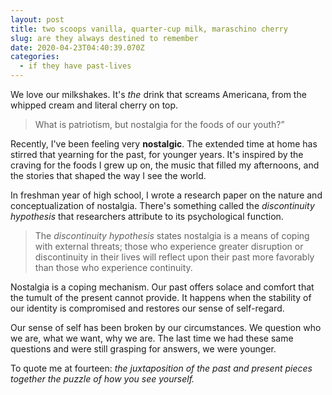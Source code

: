 ```yaml
---
layout: post
title: two scoops vanilla, quarter-cup milk, maraschino cherry
slug: are they always destined to remember
date: 2020-04-23T04:40:39.070Z
categories:
  - if they have past-lives
---
```

We love our milkshakes. It's *the* drink that screams Americana, from the whipped cream and literal cherry on top. 

> What is patriotism, but nostalgia for the foods of our youth?”

Recently, I've been feeling very **nostalgic**. The extended time at home has stirred that yearning for the past, for younger years. It's inspired by the craving for the foods I grew up on, the music that filled my afternoons, and the stories that shaped the way I see the world.

<!--more-->

In freshman year of high school, I wrote a research paper on the nature and conceptualization of nostalgia. There's something called the *discontinuity hypothesis* that researchers attribute to its psychological function.

> The *discontinuity hypothesis* states nostalgia is a means of coping with external threats; those who experience greater disruption or discontinuity in their lives will reflect upon their past more favorably than those who experience continuity.

Nostalgia is a coping mechanism. Our past offers solace and comfort that the tumult of the present cannot provide. It happens when the stability of our identity is compromised and restores our sense of self-regard.

Our sense of self has been broken by our circumstances. We question who we are, what we want, why we are. The last time we had these same questions and were still grasping for answers, we were younger. 

To quote me at fourteen: *the juxtaposition of the past and present pieces together the puzzle of how you see yourself.*